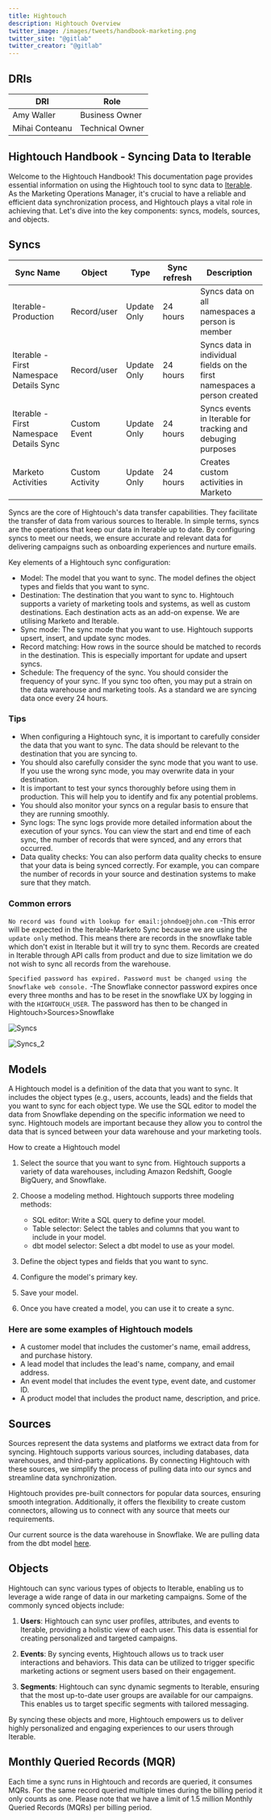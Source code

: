 ```yaml
---
title: Hightouch
description: Hightouch Overview
twitter_image: /images/tweets/handbook-marketing.png
twitter_site: "@gitlab"
twitter_creator: "@gitlab"
---
```


## <i class="fab fa-gitlab fa-fw" style="color:rgb(252,109,38); font-size:.85em" aria-hidden="true"></i>

## DRIs

| DRI            | Role            |
| -------------- | --------------- |
| Amy Waller     | Business Owner  |
| Mihai Conteanu | Technical Owner |

## Hightouch Handbook - Syncing Data to Iterable

Welcome to the Hightouch Handbook! This documentation page provides essential information on using the Hightouch tool to sync data to [Iterable](/handbook/marketing/marketing-operations/iterable/). As the Marketing Operations Manager, it's crucial to have a reliable and efficient data synchronization process, and Hightouch plays a vital role in achieving that. Let's dive into the key components: syncs, models, sources, and objects.

## Syncs

| Sync Name                               | Object          | Type        | Sync refresh | Description                                                              |
|-----------------------------------------|-----------------|-------------|--------------|--------------------------------------------------------------------------|
| Iterable-Production                     | Record/user     | Update Only | 24 hours     | Syncs data on all namespaces a person is member                          |
| Iterable - First Namespace Details Sync | Record/user     | Update Only | 24 hours     | Syncs data in individual fields on the first namespaces a person created |
| Iterable - First Namespace Details Sync | Custom Event    | Update Only | 24 hours     | Syncs events in Iterable for tracking and debuging purposes              |
| Marketo Activities                      | Custom Activity | Update Only | 24 hours     | Creates custom activities in Marketo                                     |

Syncs are the core of Hightouch's data transfer capabilities. They facilitate the transfer of data from various sources to Iterable. In simple terms, syncs are the operations that keep our data in Iterable up to date. By configuring syncs to meet our needs, we ensure accurate and relevant data for delivering campaigns such as onboarding experiences and nurture emails.

Key elements of a Hightouch sync configuration:

- Model: The model that you want to sync. The model defines the object types and fields that you want to sync.
- Destination: The destination that you want to sync to. Hightouch supports a variety of marketing tools and systems, as well as custom destinations. Each destination acts as an add-on expense. We are utilising Marketo and Iterable.
- Sync mode: The sync mode that you want to use. Hightouch supports upsert, insert, and update sync modes.
- Record matching: How rows in the source should be matched to records in the destination. This is especially important for update and upsert syncs.
- Schedule: The frequency of the sync. You should consider the frequency of your sync. If you sync too often, you may put a strain on the data warehouse and marketing tools. As a standard we are syncing data once every 24 hours.

### Tips

- When configuring a Hightouch sync, it is important to carefully consider the data that you want to sync. The data should be relevant to the destination that you are syncing to.
- You should also carefully consider the sync mode that you want to use. If you use the wrong sync mode, you may overwrite data in your destination.
- It is important to test your syncs thoroughly before using them in production. This will help you to identify and fix any potential problems.
- You should also monitor your syncs on a regular basis to ensure that they are running smoothly.
- Sync logs: The sync logs provide more detailed information about the execution of your syncs. You can view the start and end time of each sync, the number of records that were synced, and any errors that occurred.
- Data quality checks: You can also perform data quality checks to ensure that your data is being synced correctly. For example, you can compare the number of records in your source and destination systems to make sure that they match.

### Common errors

`No record was found with lookup for email:johndoe@john.com`
-This error will be expected in the Iterable-Marketo Sync because we are using the `update only` method. This means there are records in the snowflake table which don't exist in Iterable but it will try to sync them. Records are created in Iterable through API calls from product and due to size limitation we do not wish to sync all records from the warehouse.

`Specified password has expired. Password must be changed using the Snowflake web console.`
-The Snowflake connector password expires once every three months and has to be reset in the snowflake UX by logging in with the `HIGHTOUCH_USER`. The password has then to be changed in Hightouch>Sources>Snowflake

![Syncs](/images/source/handbook/marketing/marketing-operations/hightouch/Hightouch_1.png)

![Syncs_2](/images/source/handbook/marketing/marketing-operations/hightouch/Hightouch_2.png)

## Models

A Hightouch model is a definition of the data that you want to sync. It includes the object types (e.g., users, accounts, leads) and the fields that you want to sync for each object type. We use the SQL editor to model the data from Snowflake depending on the specific information we need to sync. Hightouch models are important because they allow you to control the data that is synced between your data warehouse and your marketing tools.

How to create a Hightouch model

1. Select the source that you want to sync from. Hightouch supports a variety of data warehouses, including Amazon Redshift, Google BigQuery, and Snowflake.
2. Choose a modeling method. Hightouch supports three modeling methods:

    - SQL editor: Write a SQL query to define your model.
    - Table selector: Select the tables and columns that you want to include in your model.
    - dbt model selector: Select a dbt model to use as your model.

3. Define the object types and fields that you want to sync.
4. Configure the model's primary key.
5. Save your model.
6. Once you have created a model, you can use it to create a sync.

### Here are some examples of Hightouch models

- A customer model that includes the customer's name, email address, and purchase history.
- A lead model that includes the lead's name, company, and email address.
- An event model that includes the event type, event date, and customer ID.
- A product model that includes the product name, description, and price.

## Sources

Sources represent the data systems and platforms we extract data from for syncing. Hightouch supports various sources, including databases, data warehouses, and third-party applications. By connecting Hightouch with these sources, we simplify the process of pulling data into our syncs and streamline data synchronization.

Hightouch provides pre-built connectors for popular data sources, ensuring smooth integration. Additionally, it offers the flexibility to create custom connectors, allowing us to connect with any source that meets our requirements.

Our current source is the data warehouse in Snowflake. We are pulling data from the dbt model [here](https://dbt.gitlabdata.com/#!/model/model.gitlab_snowflake.poc_pump_marketing_contact_namespace_detail#code).

## Objects

Hightouch can sync various types of objects to Iterable, enabling us to leverage a wide range of data in our marketing campaigns. Some of the commonly synced objects include:

1. **Users**: Hightouch can sync user profiles, attributes, and events to Iterable, providing a holistic view of each user. This data is essential for creating personalized and targeted campaigns.

2. **Events**: By syncing events, Hightouch allows us to track user interactions and behaviors. This data can be utilized to trigger specific marketing actions or segment users based on their engagement.

3. **Segments**: Hightouch can sync dynamic segments to Iterable, ensuring that the most up-to-date user groups are available for our campaigns. This enables us to target specific segments with tailored messaging.

By syncing these objects and more, Hightouch empowers us to deliver highly personalized and engaging experiences to our users through Iterable.

## Monthly Queried Records (MQR)

Each time a sync runs in Hightouch and records are queried, it consumes MQRs. For the same record queried multiple times during the billing period it only counts as one.
Please note that we have a limit of 1.5 million Monthly Queried Records (MQRs) per billing period.
